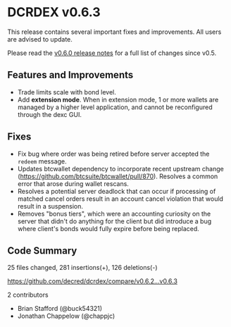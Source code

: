 # DCRDEX v0.6.3

This release contains several important fixes and improvements.  All users are advised to update.

Please read the [v0.6.0 release notes](https://github.com/decred/dcrdex/releases/tag/v0.6.0) for a full list of changes since v0.5.

## Features and Improvements

- Trade limits scale with bond level.
- Add **extension mode**. When in extension mode, 1 or more wallets are managed by a higher level application, and cannot be reconfigured through the dexc GUI.

## Fixes

- Fix bug where order was being retired before server accepted the `redeem` message.
- Updates btcwallet dependency to incorporate recent upstream change (<https://github.com/btcsuite/btcwallet/pull/870>). Resolves a common error that arose during wallet rescans.
- Resolves a potential server deadlock that can occur if processing of matched cancel orders result in an account cancel violation that would result in a suspension.
- Removes "bonus tiers", which were an accounting curiosity on the server that didn't do anything for the client but did introduce a bug where client's bonds would fully expire before being replaced.

## Code Summary

25 files changed, 281 insertions(+), 126 deletions(-)

<https://github.com/decred/dcrdex/compare/v0.6.2...v0.6.3>

2 contributors

- Brian Stafford (@buck54321)
- Jonathan Chappelow (@chappjc)
